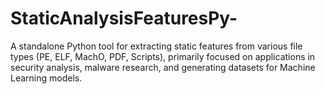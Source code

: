 # StaticAnalysisFeaturesPy-
A standalone Python tool for extracting static features from various file types (PE, ELF, MachO, PDF, Scripts), primarily focused on applications in security analysis, malware research, and generating datasets for Machine Learning models.
